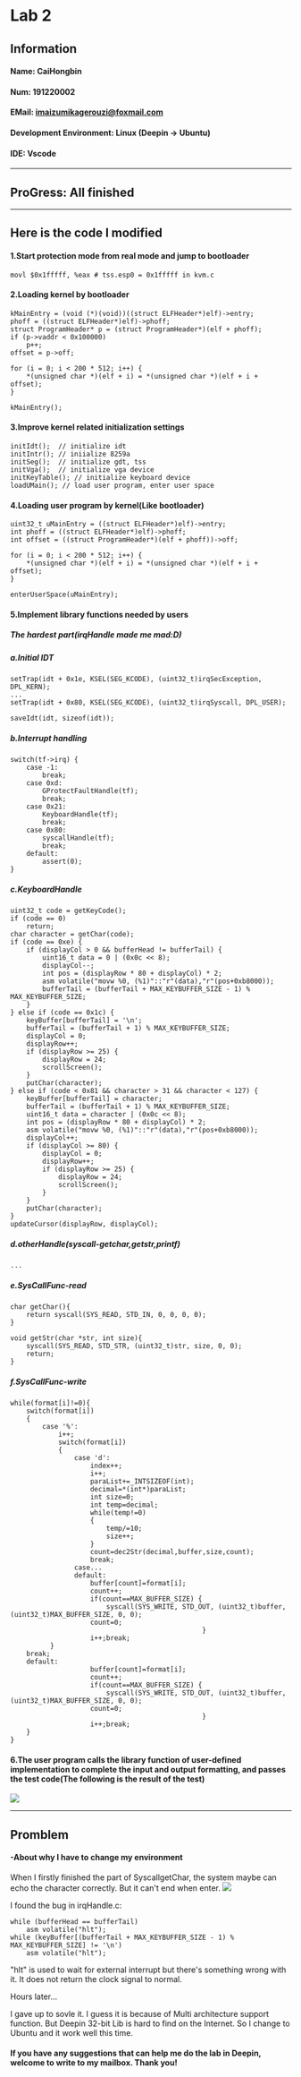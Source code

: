 # Lab 2
## Information
#### Name: CaiHongbin
#### Num: 191220002
#### EMail: imaizumikagerouzi@foxmail.com
#### Development Environment: Linux (Deepin -> Ubuntu)
#### IDE: Vscode
---
## ProGress:  All finished
---
## Here is the code I modified
#### 1.Start protection mode from real mode and jump to bootloader
    movl $0x1fffff, %eax # tss.esp0 = 0x1fffff in kvm.c
#### 2.Loading kernel by bootloader
    kMainEntry = (void (*)(void))((struct ELFHeader*)elf)->entry;
	phoff = ((struct ELFHeader*)elf)->phoff;
	struct ProgramHeader* p = (struct ProgramHeader*)(elf + phoff);
	if (p->vaddr < 0x100000)
		p++;
	offset = p->off;

    for (i = 0; i < 200 * 512; i++) {
		*(unsigned char *)(elf + i) = *(unsigned char *)(elf + i + offset);
	}
	
	kMainEntry();
#### 3.Improve kernel related initialization settings
    initIdt();	// initialize idt
	initIntr();	// iniialize 8259a
	initSeg();	// initialize gdt, tss
	initVga();  // initialize vga device
	initKeyTable();	// initialize keyboard device
	loadUMain(); // load user program, enter user space
#### 4.Loading user program by kernel(Like bootloader)
    uint32_t uMainEntry = ((struct ELFHeader*)elf)->entry;
	int phoff = ((struct ELFHeader*)elf)->phoff;
	int offset = ((struct ProgramHeader*)(elf + phoff))->off;
	
	for (i = 0; i < 200 * 512; i++) {
		*(unsigned char *)(elf + i) = *(unsigned char *)(elf + i + offset);
	}
	
	enterUserSpace(uMainEntry);
#### 5.Implement library functions needed by users
##### The hardest part(irqHandle made me mad:D)
##### a.Initial IDT
    setTrap(idt + 0x1e, KSEL(SEG_KCODE), (uint32_t)irqSecException, DPL_KERN);
    ...
    setTrap(idt + 0x80, KSEL(SEG_KCODE), (uint32_t)irqSyscall, DPL_USER);

    saveIdt(idt, sizeof(idt));
##### b.Interrupt handling
    switch(tf->irq) {
		case -1: 
			break;
		case 0xd:
			GProtectFaultHandle(tf);
			break;
		case 0x21:
			KeyboardHandle(tf);
			break;
		case 0x80:
			syscallHandle(tf);
			break;
		default:
			assert(0);
	}
##### c.KeyboardHandle
    uint32_t code = getKeyCode();
	if (code == 0)
		return;
	char character = getChar(code);
	if (code == 0xe) {
		if (displayCol > 0 && bufferHead != bufferTail) {
			uint16_t data = 0 | (0x0c << 8);
			displayCol--;
			int pos = (displayRow * 80 + displayCol) * 2;
			asm volatile("movw %0, (%1)"::"r"(data),"r"(pos+0xb8000));
			bufferTail = (bufferTail + MAX_KEYBUFFER_SIZE - 1) % MAX_KEYBUFFER_SIZE;
		}
	} else if (code == 0x1c) {
		keyBuffer[bufferTail] = '\n';
		bufferTail = (bufferTail + 1) % MAX_KEYBUFFER_SIZE;
		displayCol = 0;
		displayRow++;
		if (displayRow >= 25) {
			displayRow = 24;
			scrollScreen();
		}
		putChar(character);
	} else if (code < 0x81 && character > 31 && character < 127) {
		keyBuffer[bufferTail] = character;
		bufferTail = (bufferTail + 1) % MAX_KEYBUFFER_SIZE;
		uint16_t data = character | (0x0c << 8);
		int pos = (displayRow * 80 + displayCol) * 2;
		asm volatile("movw %0, (%1)"::"r"(data),"r"(pos+0xb8000));
		displayCol++;
		if (displayCol >= 80) {
			displayCol = 0;
			displayRow++;
			if (displayRow >= 25) {
				displayRow = 24;
				scrollScreen();
			}
		}
		putChar(character);
	}
	updateCursor(displayRow, displayCol);
##### d.otherHandle(syscall-getchar,getstr,printf)
    ...
##### e.SysCallFunc-read
    char getChar(){
	    return syscall(SYS_READ, STD_IN, 0, 0, 0, 0);
    }

    void getStr(char *str, int size){
	    syscall(SYS_READ, STD_STR, (uint32_t)str, size, 0, 0);
	    return;
    }
##### f.SysCallFunc-write
    while(format[i]!=0){
        switch(format[i])
        {
            case '%':   
                i++;
                switch(format[i])
                {
                    case 'd':
				        index++;
				        i++;
				        paraList+=_INTSIZEOF(int);
				        decimal=*(int*)paraList;
				        int size=0;
				        int temp=decimal;
				        while(temp!=0)
				        {
					        temp/=10;
					        size++;
				        }
				        count=dec2Str(decimal,buffer,size,count);
                        break;
				    case...
				    default:	
						buffer[count]=format[i];
						count++;
						if(count==MAX_BUFFER_SIZE) {
							syscall(SYS_WRITE, STD_OUT, (uint32_t)buffer, (uint32_t)MAX_BUFFER_SIZE, 0, 0);
						count=0;
													}
						i++;break;
           	  }
        break;
		default:
						buffer[count]=format[i];
						count++;
						if(count==MAX_BUFFER_SIZE) {
							syscall(SYS_WRITE, STD_OUT, (uint32_t)buffer, (uint32_t)MAX_BUFFER_SIZE, 0, 0);
						count=0;
													}
						i++;break;
		}
	}
#### 6.The user program calls the library function of user-defined implementation to complete the input and output formatting, and passes the test code(The following is the result of the test)
![](https://i.bmp.ovh/imgs/2021/04/d7d85c029767a276.png)

---
## Promblem
#### -About why I have to change my environment
When I firstly finished the part of SyscallgetChar, the system maybe can echo the character correctly. But it can't end when enter. 
![](https://i.bmp.ovh/imgs/2021/04/2045836d283ae7f8.png)

I found the bug in irqHandle.c:

    while (bufferHead == bufferTail)
		asm volatile("hlt");
	while (keyBuffer[(bufferTail + MAX_KEYBUFFER_SIZE - 1) % MAX_KEYBUFFER_SIZE] != '\n')
		asm volatile("hlt");
"hlt" is used to wait for external interrupt
but there's something wrong with it. It does not return the clock signal to normal.

Hours later...

I gave up to sovle it. I guess it is because of Multi architecture support function. But Deepin 32-bit Lib is hard to find on the Internet. So I change to Ubuntu and it work well this time.

#### If you have any suggestions that can help me do the lab in Deepin, welcome to write to my mailbox. Thank you!